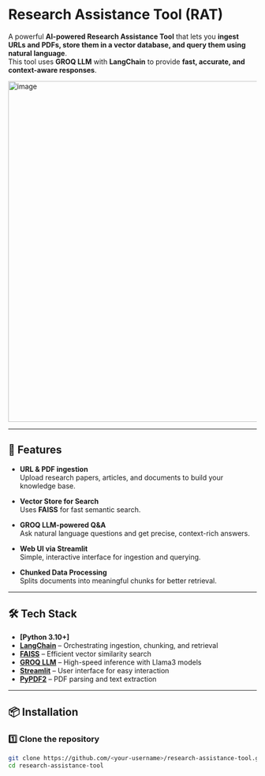 # Research Assistance Tool (RAT)

A powerful **AI-powered Research Assistance Tool** that lets you **ingest URLs and PDFs, store them in a vector database, and query them using natural language**.  
This tool uses **GROQ LLM** with **LangChain** to provide **fast, accurate, and context-aware responses**.

<img width="1284" height="690" alt="image" src="https://github.com/user-attachments/assets/0bbb0508-5942-447b-bdb7-9b2f10d89105" />

---

## 🚀 Features

- **URL & PDF ingestion**  
  Upload research papers, articles, and documents to build your knowledge base.
  
- **Vector Store for Search**  
  Uses **FAISS** for fast semantic search.
  
- **GROQ LLM-powered Q&A**  
  Ask natural language questions and get precise, context-rich answers.
  
- **Web UI via Streamlit**  
  Simple, interactive interface for ingestion and querying.
  
- **Chunked Data Processing**  
  Splits documents into meaningful chunks for better retrieval.

---

## 🛠 Tech Stack

- **[Python 3.10+]**
- **[LangChain](https://www.langchain.com/)** – Orchestrating ingestion, chunking, and retrieval  
- **[FAISS](https://github.com/facebookresearch/faiss)** – Efficient vector similarity search  
- **[GROQ LLM](https://groq.com/)** – High-speed inference with Llama3 models  
- **[Streamlit](https://streamlit.io/)** – User interface for easy interaction  
- **[PyPDF2](https://pypi.org/project/pypdf2/)** – PDF parsing and text extraction  

---

## 📦 Installation

### 1️⃣ Clone the repository
```bash
git clone https://github.com/<your-username>/research-assistance-tool.git
cd research-assistance-tool
